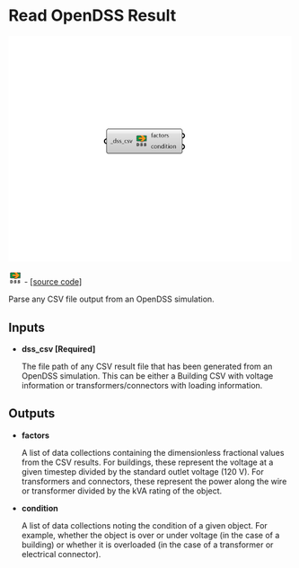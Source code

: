 # Read OpenDSS Result

![](../../.gitbook/assets/Read_OpenDSS_Result.png)

![](../../.gitbook/assets/Read_OpenDSS_Result%20%281%29.png) - [\[source code\]](https://github.com/ladybug-tools/dragonfly-grasshopper/blob/master/dragonfly_grasshopper/src//DF%20Read%20OpenDSS%20Result.py)

Parse any CSV file output from an OpenDSS simulation.

## Inputs

* **dss\_csv \[Required\]**

  The file path of any CSV result file that has been generated from an OpenDSS simulation. This can be either a Building CSV with voltage information or transformers/connectors with loading information. 

## Outputs

* **factors**

  A list of data collections containing the dimensionless fractional values from the CSV results. For buildings, these represent the voltage at a given timestep divided by the standard outlet voltage \(120 V\). For transformers and connectors, these represent the power along the wire or transformer divided by the kVA rating of the object. 

* **condition**

  A list of data collections noting the condition of a given object. For example, whether the object is over or under voltage \(in the case of a building\) or whether it is overloaded \(in the case of a transformer or electrical connector\). 

